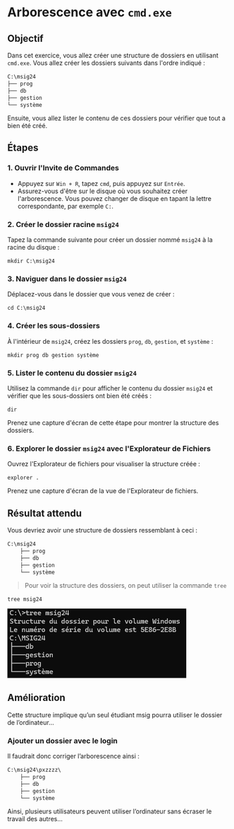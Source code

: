 # Arborescence avec `cmd.exe`

## Objectif

Dans cet exercice, vous allez créer une structure de dossiers en utilisant `cmd.exe`. Vous allez créer les dossiers
suivants dans l'ordre indiqué :

```shell
C:\msig24
├── prog
├── db
├── gestion
└── système
```

Ensuite, vous allez lister le contenu de ces dossiers pour vérifier que tout a bien été créé.

## Étapes

### 1. Ouvrir l'Invite de Commandes
- Appuyez sur `Win + R`, tapez `cmd`, puis appuyez sur `Entrée`.
- Assurez-vous d'être sur le disque où vous souhaitez créer l'arborescence. Vous pouvez changer de disque en tapant la lettre correspondante, par exemple `C:`.

### 2. Créer le dossier racine `msig24`
Tapez la commande suivante pour créer un dossier nommé `msig24` à la racine du disque :
```shell
mkdir C:\msig24
```

### 3. Naviguer dans le dossier `msig24`

Déplacez-vous dans le dossier que vous venez de créer :

```shell
cd C:\msig24
```

### 4. Créer les sous-dossiers

À l'intérieur de `msig24`, créez les dossiers `prog`, `db`, `gestion`, et `système` :

```shell
mkdir prog db gestion système
```

### 5. Lister le contenu du dossier `msig24`

Utilisez la commande `dir` pour afficher le contenu du dossier `msig24` et vérifier que les sous-dossiers ont bien été
créés :

```shell
dir
```

Prenez une capture d'écran de cette étape pour montrer la structure des dossiers.

### 6. Explorer le dossier `msig24` avec l'Explorateur de Fichiers

Ouvrez l'Explorateur de fichiers pour visualiser la structure créée :

```shell
explorer .
```

Prenez une capture d'écran de la vue de l'Explorateur de fichiers.

## Résultat attendu

Vous devriez avoir une structure de dossiers ressemblant à ceci :

```shell
C:\msig24
    ├── prog
    ├── db
    ├── gestion
    └── système
```

> Pour voir la structure des dossiers, on peut utiliser la commande `tree`

```shell
tree msig24
```
![tree.png](tree.png)

## Amélioration
Cette structure implique qu’un seul étudiant msig pourra utiliser le dossier de l’ordinateur...

### Ajouter un dossier avec le login
Il faudrait donc corriger l’arborescence ainsi :
```shell
C:\msig24\pxzzzz\
    ├── prog
    ├── db
    ├── gestion
    └── système
```

Ainsi, plusieurs utilisateurs peuvent utiliser l’ordinateur sans écraser le travail des autres...


